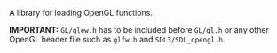 A library for loading OpenGL functions.

**IMPORTANT:** `GL/glew.h` has to be included before `GL/gl.h` or any other OpenGL header file such as `glfw.h` and `SDL3/SDL_opengl.h`.